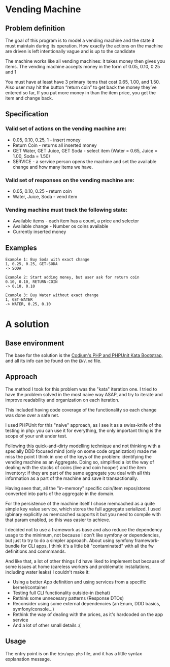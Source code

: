 # Vending Machine

## Problem definition
The goal of this program is to model a vending machine and the state it must maintain during its operation. How exactly the actions on the machine are driven is left intentionally vague and is up to the candidate

The machine works like all vending machines: it takes money then gives you items. The vending machine accepts money in the form of 0.05, 0.10, 0.25 and 1

You must have at least have 3 primary items that cost 0.65, 1.00, and 1.50. Also user may hit the button “return coin” to get back the money they’ve entered so far, If you put more money in than the item price, you get the item and change back.

## Specification

### Valid set of actions on the vending machine are:

* 0.05, 0.10, 0.25, 1 - insert money
* Return Coin - returns all inserted money
* GET Water, GET Juice, GET Soda - select item (Water = 0.65, Juice = 1.00, Soda = 1.50)
* SERVICE - a service person opens the machine and set the available change and how many items we have.

### Valid set of responses on the vending machine are:

* 0.05, 0.10, 0.25 - return coin
* Water,  Juice, Soda - vend item

### Vending machine must track the following state:

* Available items - each item has a count, a price and selector
* Available change - Number os coins available
* Currently inserted money

## Examples 
```
Example 1: Buy Soda with exact change
1, 0.25, 0.25, GET-SODA
-> SODA

Example 2: Start adding money, but user ask for return coin
0.10, 0.10, RETURN-COIN
-> 0.10, 0.10

Example 3: Buy Water without exact change
1, GET-WATER
-> WATER, 0.25, 0.10
```


# A solution

## Base environment

The base for the solution is the [Codium's PHP and PHPUnit Kata Bootstrap](https://github.com/CodiumTeam/php-kata-bootstrap), and all its info can be found on the `ENV.md` file. 

## Approach

The method I took for this problem was the "kata" iteration one. I tried to have the problem solved in the most naive way ASAP, and try to iterate and improve readability and organization on each iteration.

This included having code coverage of the functionality so each change was done over a safe net.   

I used PHPUnit for this "naive" approach, as I see it as a swiss-knife of the testing in php: you can use it for everything, the only important thing is the scope of your unit under test.

Following this quick-and-dirty modelling technique and not thinking with a specially DDD focused mind (only on some code organization) made me miss the point I think in one of the keys of the problem: identifying the vending machine as an Aggregate. Doing so, simplified a lot the way of dealing with the stocks of coins (live and coin hooper) and the item inventory: if they are part of the same aggregate you deal with all this information as a part of the machine and save it transactionally.    

Having seen that, all the "in-memory" specific coin/item repos/stores converted into parts of the aggregate in the domain. 

For the persistence of the machine itself I chose memcached as a quite simple key value service, which stores the full aggregate serialized. I used igbinary explicitly as memcached supports it but you need to compile with that param enabled, so this was easier to achieve.

I decided not to use a framework as base and also reduce the dependency usage to the minimum, not because I don't like symfony or dependencies, but just to try to do a simpler approach. About using symfony framework-bundle for CLI apps, I think it's a little bit "contaminated" with all the fw definitions and commmands. 

And like that, a lot of other things I'd have liked to implement but because of some issues at home (careless workers and problematic installations, including water leaks) I couldn't make it:
- Using a better App definition and using services from a specific kernel/container
- Testing full CLI functionality outside-in (behat)
- Rethink some unnecesary patterns (Response DTOs)
- Reconsider using some external dependencies (an Enum, DDD basics, symfony/console...)
- Rethink the way of dealing with the prices, as it's hardcoded on the app service
- And a lot of other small details :(  

## Usage

The entry point is on the `bin/app.php` file, and it has a little syntax explanation message.
